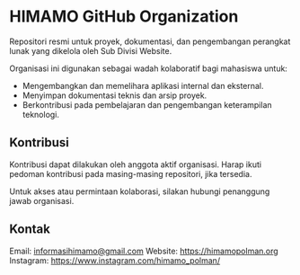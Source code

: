 # HIMAMO GitHub Organization

Repositori resmi untuk proyek, dokumentasi, dan pengembangan perangkat lunak yang dikelola oleh Sub Divisi Website.

Organisasi ini digunakan sebagai wadah kolaboratif bagi mahasiswa untuk:

- Mengembangkan dan memelihara aplikasi internal dan eksternal.
- Menyimpan dokumentasi teknis dan arsip proyek.
- Berkontribusi pada pembelajaran dan pengembangan keterampilan teknologi.

## Kontribusi

Kontribusi dapat dilakukan oleh anggota aktif organisasi. Harap ikuti pedoman kontribusi pada masing-masing repositori, jika tersedia.

Untuk akses atau permintaan kolaborasi, silakan hubungi penanggung jawab organisasi.

## Kontak

Email: informasihimamo@gmail.com
Website: https://himamopolman.org
Instagram: https://www.instagram.com/himamo_polman/
